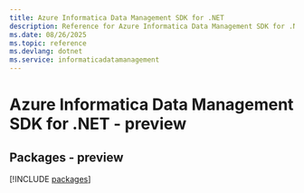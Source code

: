```yaml
---
title: Azure Informatica Data Management SDK for .NET
description: Reference for Azure Informatica Data Management SDK for .NET
ms.date: 08/26/2025
ms.topic: reference
ms.devlang: dotnet
ms.service: informaticadatamanagement
---
```

# Azure Informatica Data Management SDK for .NET - preview
## Packages - preview
[!INCLUDE [packages](informatica-data-management-index.md)]